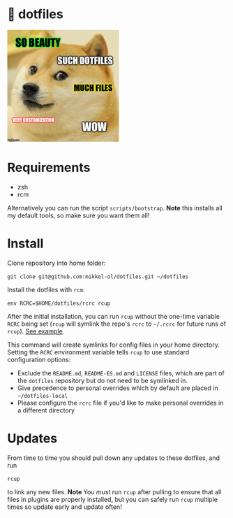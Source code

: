 # 💬 dotfiles

![wow dotfiles](docs/img/dotfiles.meme.png)

# Requirements

- zsh
- rcm

Alternatively you can run the script `scripts/bootstrap`. **Note** this installs all my default tools, so make sure you want them all!

# Install

Clone repository into home folder:

```
git clone git@github.com:mikkel-ol/dotfiles.git ~/dotfiles
```

Install the dotfiles with `rcm`:

```
env RCRC=$HOME/dotfiles/rcrc rcup
```

After the initial installation, you can run `rcup` without the one-time variable
`RCRC` being set (`rcup` will symlink the repo's `rcrc` to `~/.rcrc` for future
runs of `rcup`). [See
example](rcrc).

This command will create symlinks for config files in your home directory.
Setting the `RCRC` environment variable tells `rcup` to use standard
configuration options:

- Exclude the `README.md`, `README-ES.md` and `LICENSE` files, which are part of
  the `dotfiles` repository but do not need to be symlinked in.
- Give precedence to personal overrides which by default are placed in
  `~/dotfiles-local`
- Please configure the `rcrc` file if you'd like to make personal
  overrides in a different directory

# Updates

From time to time you should pull down any updates to these dotfiles, and run

```
rcup
```

to link any new files. **Note** You _must_ run
`rcup` after pulling to ensure that all files in plugins are properly installed,
but you can safely run `rcup` multiple times so update early and update often!
